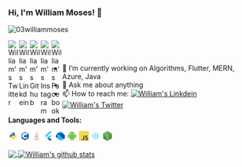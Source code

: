 ### Hi, I'm William Moses! 👋
<p align="left"> <img src="https://komarev.com/ghpvc/?username=03williammoses&label=Views&color=blueviolet&style=plastic" alt="03williammoses" /> </p>

<a href="https://twitter.com/03williammoses">
  <img align="left" alt="William's Twitter" width="22px" src="https://cdn.jsdelivr.net/npm/simple-icons@v3/icons/twitter.svg" />
</a>
<a href="https://www.linkedin.com/in/03williammoses/">
  <img align="left" alt="William's Linkdein" width="22px" src="https://cdn.jsdelivr.net/npm/simple-icons@v3/icons/linkedin.svg" />
</a>
<a href="https://github.com/03williammoses">
  <img align="left" alt="William's Github" width="22px" src="https://cdn.jsdelivr.net/npm/simple-icons@v3/icons/github.svg" />
</a>
<a href="https://www.instagram.com/03williammoses/">
  <img align="left" alt="William's Instagram" width="22px" src="https://cdn.jsdelivr.net/npm/simple-icons@v3/icons/instagram.svg" />
</a>
<a href="https://www.facebook.com/03williammoses/">
  <img align="left" alt="William's Facebook" width="22px" src="https://cdn.jsdelivr.net/npm/simple-icons@v3/icons/facebook.svg" />
</a>

<!-- a normal html comment -->
<br/>
<br/>

<!-- - 🔭 I’m currently working on MERN --> 
- 🌱 I’m currently working on Algorithms, Flutter, MERN, Azure, Java
- 💬 Ask me about anything
- 📫 How to reach me: <a href="https://www.linkedin.com/in/03williammoses/">
  <img alt="William's Linkdein" width="80px" src="https://img.shields.io/badge/LinkedIn-0077B5?style=for-the-badge&logo=linkedin&logoColor=white" />
</a>   <a href="https://twitter.com/DjayNarayan">
  <img alt="William's Twitter" width="22px" src="https://cdn.jsdelivr.net/npm/simple-icons@v3/icons/twitter.svg" />
</a>

<!--  - 😄 Pronouns: He/Him -->
<!-- - ⚡ Fun fact: ... -->


**Languages and Tools:**  

<code><img height="20" src="https://raw.githubusercontent.com/github/explore/80688e429a7d4ef2fca1e82350fe8e3517d3494d/topics/python/python.png"></code>
<code><img height="20" src="https://raw.githubusercontent.com/github/explore/80688e429a7d4ef2fca1e82350fe8e3517d3494d/topics/c/c.png"></code>
<code><img height="20" src="https://raw.githubusercontent.com/github/explore/80688e429a7d4ef2fca1e82350fe8e3517d3494d/topics/java/java.png"></code>
<code><img height="20" src="https://raw.githubusercontent.com/github/explore/80688e429a7d4ef2fca1e82350fe8e3517d3494d/topics/flutter/flutter.png"></code>
<code><img height="20" src="https://raw.githubusercontent.com/github/explore/80688e429a7d4ef2fca1e82350fe8e3517d3494d/topics/dart/dart.png"></code>
<code><img height="20" src="https://raw.githubusercontent.com/github/explore/80688e429a7d4ef2fca1e82350fe8e3517d3494d/topics/android/android.png"></code>
<code><img height="20" src="https://raw.githubusercontent.com/github/explore/80688e429a7d4ef2fca1e82350fe8e3517d3494d/topics/javascript/javascript.png"></code>
<code><img height="20" src="https://raw.githubusercontent.com/github/explore/80688e429a7d4ef2fca1e82350fe8e3517d3494d/topics/react/react.png"></code>
<code><img height="20" src="https://raw.githubusercontent.com/github/explore/80688e429a7d4ef2fca1e82350fe8e3517d3494d/topics/nodejs/nodejs.png"></code>    

<a href="https://github.com/03williammoses">
  <img align="center" src="https://github-readme-stats.vercel.app/api/top-langs/?username=03williammoses&theme=great-gatsby&layout=compact&langs_count=10" />
</a>
<a href="https://github.com/03williammoses">
 <img align="center" src="https://github-readme-stats.vercel.app/api?username=03williammoses&show_icons=true&theme=great-gatsby&line_height=27" alt="William's github stats"/>
</a>

